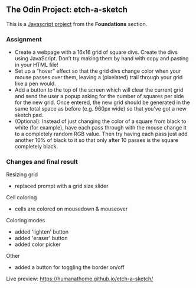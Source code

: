 ## The Odin Project: etch-a-sketch
This is a [Javascript project](https://www.theodinproject.com/lessons/foundations-etch-a-sketch) from the **Foundations** section.

### Assignment

- Create a webpage with a 16x16 grid of square divs. Create the divs using JavaScript. Don’t try making them by hand 
with copy and pasting in your HTML file!
- Set up a “hover” effect so that the grid divs change color when your mouse passes over them, leaving a (pixelated) 
trail through your grid like a pen would.
- Add a button to the top of the screen which will clear the current grid and send the user a popup asking for the 
number of squares per side for the new grid. Once entered, the new grid should be generated in the same total space as 
before (e.g. 960px wide) so that you’ve got a new sketch pad.
- (Optional): Instead of just changing the color of a square from black to white (for example), have each pass through 
with the mouse change it to a completely random RGB value. Then try having each pass just add another 10% of black to 
it so that only after 10 passes is the square completely black.

### Changes and final result
Resizing grid
- replaced prompt with a grid size slider

Cell coloring
- cells are colored on mousedown & mouseover

Coloring modes
- added 'lighten' button
- added 'eraser' button
- added color picker

Other
- added a button for toggling the border on/off

Live preview: https://humanathome.github.io/etch-a-sketch/
